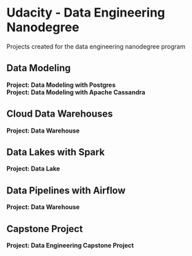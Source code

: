 # Udacity -  Data Engineering Nanodegree
Projects created for the data engineering nanodegree program

## Data Modeling

<b> 
  Project: Data Modeling with Postgres <br/>
  Project: Data Modeling with Apache Cassandra 
</b>

## Cloud Data Warehouses

<b> 
  Project: Data Warehouse
</b>

## Data Lakes with Spark

<b> 
  Project: Data Lake
</b>

## Data Pipelines with Airflow

<b> 
  Project: Data Warehouse
</b>

## Capstone Project

<b> 
  Project: Data Engineering Capstone Project
</b>
